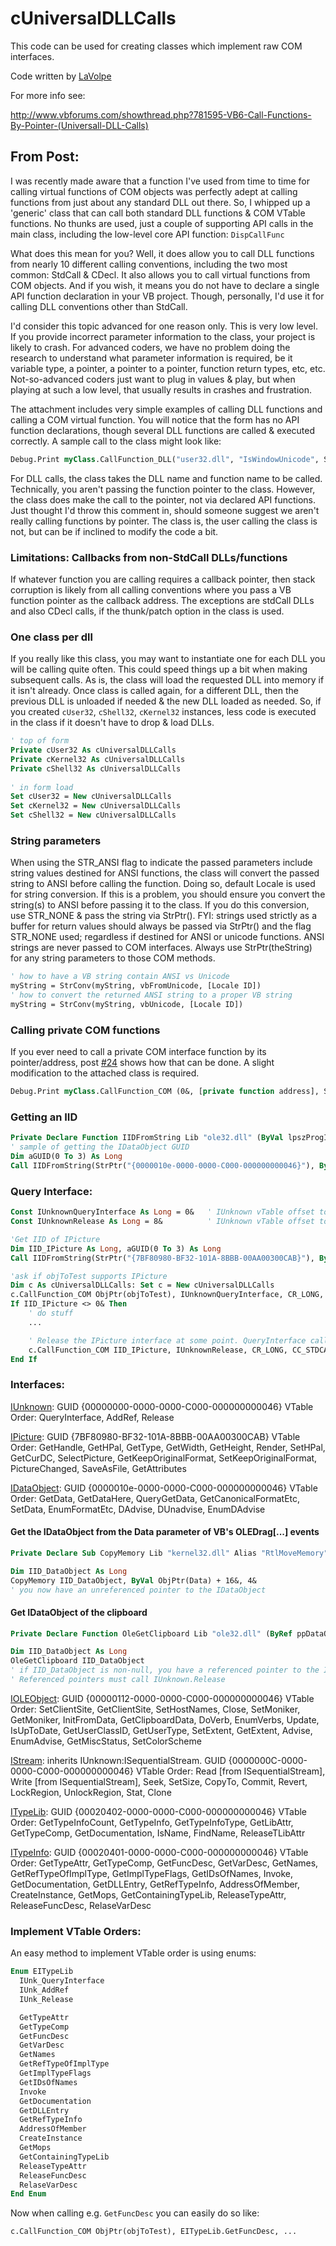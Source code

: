 # cUniversalDLLCalls

This code can be used for creating classes which implement raw COM interfaces.

Code written by [LaVolpe](http://www.vbforums.com/member.php?92357-LaVolpe)

For more info see:

http://www.vbforums.com/showthread.php?781595-VB6-Call-Functions-By-Pointer-(Universall-DLL-Calls)

## From Post:

I was recently made aware that a function I've used from time to time for calling virtual functions of COM objects was perfectly adept at calling functions from just about any standard DLL out there. So, I whipped up a 'generic' class that can call both standard DLL functions & COM VTable functions. No thunks are used, just a couple of supporting API calls in the main class, including the low-level core API function: `DispCallFunc`

What does this mean for you? Well, it does allow you to call DLL functions from nearly 10 different calling conventions, including the two most common: StdCall & CDecl. It also allows you to call virtual functions from COM objects. And if you wish, it means you do not have to declare a single API function declaration in your VB project. Though, personally, I'd use it for calling DLL conventions other than StdCall.

I'd consider this topic advanced for one reason only. This is very low level. If you provide incorrect parameter information to the class, your project is likely to crash. For advanced coders, we have no problem doing the research to understand what parameter information is required, be it variable type, a pointer, a pointer to a pointer, function return types, etc, etc. Not-so-advanced coders just want to plug in values & play, but when playing at such a low level, that usually results in crashes and frustration.

The attachment includes very simple examples of calling DLL functions and calling a COM virtual function. You will notice that the form has no API function declarations, though several DLL functions are called & executed correctly. A sample call to the class might look like:

```vb
Debug.Print myClass.CallFunction_DLL("user32.dll", "IsWindowUnicode", STR_NONE, CR_LONG, CC_STDCALL, Me.hWnd)
```

For DLL calls, the class takes the DLL name and function name to be called. Technically, you aren't passing the function pointer to the class. However, the class does make the call to the pointer, not via declared API functions. Just thought I'd throw this comment in, should someone suggest we aren't really calling functions by pointer. The class is, the user calling the class is not, but can be if inclined to modify the code a bit.

### Limitations: Callbacks from non-StdCall DLLs/functions

If whatever function you are calling requires a callback pointer, then stack corruption is likely from all calling conventions where you pass a VB function pointer as the callback address. The exceptions are stdCall DLLs and also CDecl calls, if the thunk/patch option in the class is used. 

### One class per dll

If you really like this class, you may want to instantiate one for each DLL you will be calling quite often. This could speed things up a bit when making subsequent calls. As is, the class will load the requested DLL into memory if it isn't already. Once class is called again, for a different DLL, then the previous DLL is unloaded if needed & the new DLL loaded as needed. So, if you created `cUser32`, `cShell32`, `cKernel32` instances, less code is executed in the class if it doesn't have to drop & load DLLs.

```vb
' top of form
Private cUser32 As cUniversalDLLCalls
Private cKernel32 As cUniversalDLLCalls
Private cShell32 As cUniversalDLLCalls
 
' in form load
Set cUser32 = New cUniversalDLLCalls
Set cKernel32 = New cUniversalDLLCalls
Set cShell32 = New cUniversalDLLCalls
```

### String parameters

When using the STR_ANSI flag to indicate the passed parameters include string values destined for ANSI functions, the class will convert the passed string to ANSI before calling the function. Doing so, default Locale is used for string conversion. If this is a problem, you should ensure you convert the string(s) to ANSI before passing it to the class. If you do this conversion, use STR_NONE & pass the string via StrPtr(). FYI: strings used strictly as a buffer for return values should always be passed via StrPtr() and the flag STR_NONE used; regardless if destined for ANSI or unicode functions. ANSI strings are never passed to COM interfaces. Always use StrPtr(theString) for any string parameters to those COM methods.

```vb
' how to have a VB string contain ANSI vs Unicode
myString = StrConv(myString, vbFromUnicode, [Locale ID])
' how to convert the returned ANSI string to a proper VB string
myString = StrConv(myString, vbUnicode, [Locale ID])
```

### Calling private COM functions

If you ever need to call a private COM interface function by its pointer/address, post [#24](http://www.vbforums.com/showthread.php?781595-VB6-Call-Functions-By-Pointer-(Universall-DLL-Calls)&p=4818005&viewfull=1#post4818005) shows how that can be done. A slight modification to the attached class is required.

```vb
Debug.Print myClass.CallFunction_COM (0&, [private function address], STR_NONE, CR_LONG, CC_STDCALL, ObjPtr(ComInterface), [any private method parameters])
```

### Getting an IID

```vb
Private Declare Function IIDFromString Lib "ole32.dll" (ByVal lpszProgID As Long, piid As Any) As Long
' sample of getting the IDataObject GUID
Dim aGUID(0 To 3) As Long
Call IIDFromString(StrPtr("{0000010e-0000-0000-C000-000000000046}"), ByVal VarPtr(aGUID(0)))
```

### Query Interface:

```vb
Const IUnknownQueryInterface As Long = 0&   ' IUnknown vTable offset to Query implemented interfaces
Const IUnknownRelease As Long = 8&          ' IUnknown vTable offset to decrement reference count

'Get IID of IPicture
Dim IID_IPicture As Long, aGUID(0 To 3) As Long
Call IIDFromString(StrPtr("{7BF80980-BF32-101A-8BBB-00AA00300CAB}"), ByVal VarPtr(aGUID(0)))

'ask if objToTest supports IPicture
Dim c As cUniversalDLLCalls: Set c = New cUniversalDLLCalls
c.CallFunction_COM ObjPtr(objToTest), IUnknownQueryInterface, CR_LONG, CC_STDCALL, VarPtr(aGUID(0)), VarPtr(IID_IPicture)
If IID_IPicture <> 0& Then
    ' do stuff
    ...

    ' Release the IPicture interface at some point. QueryInterface calls AddRef internally
    c.CallFunction_COM IID_IPicture, IUnknownRelease, CR_LONG, CC_STDCALL
End If
```

### Interfaces:

[IUnknown](https://docs.microsoft.com/en-us/windows/desktop/api/unknwn/nn-unknwn-iunknown): GUID {00000000-0000-0000-C000-000000000046}
VTable Order: QueryInterface, AddRef, Release

[IPicture](https://docs.microsoft.com/en-us/windows/desktop/api/ocidl/nn-ocidl-ipicture): GUID {7BF80980-BF32-101A-8BBB-00AA00300CAB}
VTable Order: GetHandle, GetHPal, GetType, GetWidth, GetHeight, Render, SetHPal, GetCurDC, 
SelectPicture, GetKeepOriginalFormat, SetKeepOriginalFormat, PictureChanged, SaveAsFile, GetAttributes

[IDataObject](https://docs.microsoft.com/en-us/windows/desktop/api/objidl/nn-objidl-idataobject): GUID {0000010e-0000-0000-C000-000000000046}
VTable Order: GetData, GetDataHere, QueryGetData, GetCanonicalFormatEtc, SetData, 
EnumFormatEtc, DAdvise, DUnadvise, EnumDAdvise

#### Get the IDataObject from the Data parameter of VB's OLEDrag[...] events

```vb
Private Declare Sub CopyMemory Lib "kernel32.dll" Alias "RtlMoveMemory" (ByRef Destination As Any, ByRef Source As Any, ByVal length As Long)

Dim IID_DataObject As Long
CopyMemory IID_DataObject, ByVal ObjPtr(Data) + 16&, 4&
' you now have an unreferenced pointer to the IDataObject
```

#### Get IDataObject of the clipboard

```vb
Private Declare Function OleGetClipboard Lib "ole32.dll" (ByRef ppDataObj As Long) As Long

Dim IID_DataObject As Long
OleGetClipboard IID_DataObject
' if IID_DataObject is non-null, you have a referenced pointer to the IDataObject
' Referenced pointers must call IUnknown.Release
```

[IOLEObject](http://msdn.microsoft.com/en-us/library/windows/desktop/dd542709%28v=vs.85%29.aspx): GUID {00000112-0000-0000-C000-000000000046}
VTable Order: SetClientSite, GetClientSite, SetHostNames, Close, SetMoniker, GetMoniker, 
InitFromData, GetClipboardData, DoVerb, EnumVerbs, Update, IsUpToDate, GetUserClassID, GetUserType, SetExtent, GetExtent, Advise, EnumAdvise, GetMiscStatus, SetColorScheme

[IStream](http://msdn.microsoft.com/en-us/library/windows/desktop/aa380034%28v=vs.85%29.aspx): inherits IUnknown:ISequentialStream. GUID {0000000C-0000-0000-C000-000000000046}
VTable Order: Read [from ISequentialStream], Write [from ISequentialStream], Seek, SetSize, 
CopyTo, Commit, Revert, LockRegion, UnlockRegion, Stat, Clone

[ITypeLib](http://msdn.microsoft.com/en-us/library/windows/desktop/ms221549%28v=vs.85%29.aspx): GUID {00020402-0000-0000-C000-000000000046}
VTable Order: GetTypeInfoCount, GetTypeInfo, GetTypeInfoType, GetLibAttr, 
GetTypeComp, GetDocumentation, IsName, FindName, ReleaseTLibAttr

[ITypeInfo](http://msdn.microsoft.com/en-us/library/windows/desktop/ms221696%28v=vs.85%29.aspx): GUID {00020401-0000-0000-C000-000000000046}
VTable Order: GetTypeAttr, GetTypeComp, GetFuncDesc, GetVarDesc, GetNames, 
GetRefTypeOfImplType, GetImplTypeFlags, GetIDsOfNames, Invoke, GetDocumentation, GetDLLEntry, GetRefTypeInfo, AddressOfMember, CreateInstance, GetMops, GetContainingTypeLib, ReleaseTypeAttr, ReleaseFuncDesc, RelaseVarDesc

### Implement VTable Orders:

An easy method to implement VTable order is using enums:

```vb
Enum EITypeLib
  IUnk_QueryInterface
  IUnk_AddRef
  IUnk_Release

  GetTypeAttr
  GetTypeComp
  GetFuncDesc
  GetVarDesc
  GetNames
  GetRefTypeOfImplType
  GetImplTypeFlags
  GetIDsOfNames
  Invoke
  GetDocumentation
  GetDLLEntry
  GetRefTypeInfo
  AddressOfMember
  CreateInstance
  GetMops
  GetContainingTypeLib
  ReleaseTypeAttr
  ReleaseFuncDesc
  RelaseVarDesc
End Enum
```

Now when calling e.g. `GetFuncDesc` you can easily do so like:

```vb
c.CallFunction_COM ObjPtr(objToTest), EITypeLib.GetFuncDesc, ...
```